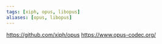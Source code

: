```yaml
---
tags: [xiph, opus, libopus]
aliases: [opus, libopus]
---
```

https://github.com/xiph/opus
https://www.opus-codec.org/